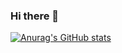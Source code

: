 ### Hi there 👋


[![Anurag's GitHub stats](https://github-readme-stats.vercel.app/api?username=adit26data&count_private=true)](https://github.com/anuraghazra/github-readme-stats)

